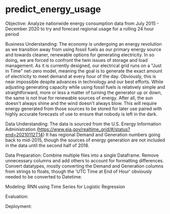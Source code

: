 # predict_energy_usage

Objective: 
 Analyze nationwide energy consumption data from July 2015 - December 2020 to try and forecast regional usage for a rolling 24 hour period

Business Understanding: 
 The economy is undergoing an energy revolution as we transition away from using fossil fuels as our primary energy source and towards cleaner, renewable options for generating electricity. In so doing, we are forced to confront the twin issues of storage and load management. 
 As it is currently designed, our electrical grid runs on a "Just in Time" net-zero model, meaning the goal is to generate the exact amount of electricity to meet demand at every hour of the day. Obviously, this is near impossible despite advances in technology and our best efforts. 
 While adjusting generating capacity while using fossil fuels is relatively simple and straightforward, more or less a matter of turning the generator up or down, the same is not true for renewable sources of energy. After all, the sun doesn't always shine and the wind doesn't always blow. This will require energy generated from those sources to be stored for later use paired with highly accurate forecasts of use to ensure that nobody is left in the dark.

Data Understanding:
 The data is sourced from the U.S. Energy Information Administration (https://www.eia.gov/realtime_grid/#/status?end=20210112T14)
 It has regional Demand and Generation numbers going back to mid-2015, though the sources of energy generation are not included in the data until the second half of 2018.

Data Preparation:
 Combine multiple files into a single Dataframe. Remove unnecessary columns and add others to account for formatting differences. Convert datatypes, mostly converting the Demand and Generation columns from strings to floats, though the 'UTC Time at End of Hour' obviously needed to be converted to Datetime.

Modeling:
 RNN using Time Series for Logistic Regression

Evaluation:

Deployment: